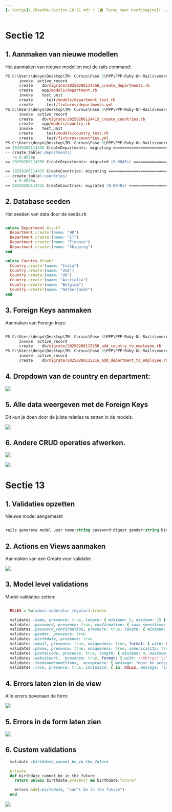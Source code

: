 ```yaml
---
[⬅️ Vorige](./ReadMe-Section-10-11.md) • [🏠 Terug naar Hoofdpagina](../ReadMe.md) • [Volgende ➡️](./ReadMe-Section-14.md)
---
```


# Sectie 12

## 1. Aanmaken van nieuwe modellen

Het aanmaken van nieuwe modellen met de rails command:

```ps
PS C:\Users\denyo\Desktop\TM- Cursus\Fase 3\PPP\PPP-Ruby-On-Rails\exercises\ex_crudwithjoins> rails generate model department name:string
      invoke  active_record
      create    db/migrate/20250206114356_create_departments.rb
      create    app/models/department.rb
      invoke    test_unit
      create      test/models/department_test.rb
      create      test/fixtures/departments.yml
PS C:\Users\denyo\Desktop\TM- Cursus\Fase 3\PPP\PPP-Ruby-On-Rails\exercises\ex_crudwithjoins> rails generate model country name:string
      invoke  active_record
      create    db/migrate/20250206114415_create_countries.rb
      create    app/models/country.rb
      invoke    test_unit
      create      test/models/country_test.rb
      create      test/fixtures/countries.yml
PS C:\Users\denyo\Desktop\TM- Cursus\Fase 3\PPP\PPP-Ruby-On-Rails\exercises\ex_crudwithjoins> rails db:migrate
== 20250206114356 CreateDepartments: migrating ================================
-- create_table(:departments)
   -> 0.0038s
== 20250206114356 CreateDepartments: migrated (0.0045s) =======================

== 20250206114415 CreateCountries: migrating ==================================
-- create_table(:countries)
   -> 0.0036s
== 20250206114415 CreateCountries: migrated (0.0040s) =========================

```

## 2. Database seeden

Het seeden van data door de seeds.rb

```rb

unless Department.blank?
  Department.create!(name: "HR")
  Department.create!(name: "IT")
  Department.create!(name: "Finance")
  Department.create!(name: "Shipping")
end

unless Country.blank?
  Country.create!(name: "India")
  Country.create!(name: "USA")
  Country.create!(name: "UK")
  Country.create!(name: "Australia")
  Country.create!(name: "Belgium")
  Country.create!(name: "Netherlands")
end

```

## 3. Foreign Keys aanmaken

Aanmaken van Foreign keys:

```ps

PS C:\Users\denyo\Desktop\TM- Cursus\Fase 3\PPP\PPP-Ruby-On-Rails\exercises\ex_crudwithjoins> rails generate migration add_country_to_employee country:references
      invoke  active_record
      create    db/migrate/20250206115150_add_country_to_employee.rb
PS C:\Users\denyo\Desktop\TM- Cursus\Fase 3\PPP\PPP-Ruby-On-Rails\exercises\ex_crudwithjoins> rails generate migration add_department_to_employee department:references
      invoke  active_record
      create    db/migrate/20250206115216_add_department_to_employee.rb

```

## 4. Dropdown van de country en department:

![](../images/joins-1.png)

## 5. Alle data weergeven met de Foreign Keys

Dit kun je doen door de juiste relaties te zetten in de models.

![](../images/joins-2.png)

## 6. Andere CRUD operaties afwerken.

![](../images/joins-3.png)

![](../images/joins-4.png)

# Sectie 13

## 1. Validaties opzetten

Nieuwe model aangemaakt

```ps

rails generate model user name:string password:digest gender:string birthdate:date email:string phone:string postalcode:integer websiteurl:string termsandconditions:boolean role:string notes:string

```

## 2. Actions en Views aanmaken

Aanmaken van een Create voor validatie

![](../images/validations-1.png)

## 3. Model level validations

Model validaties zetten:

```ruby

  ROLES = %w[admin moderator regular].freeze

  validates :name, presence: true, length: { minimum: 5, maximum: 15 }
  validates :password, presence: true, confirmation: { case_sensitive: true }, length: { minimum: 5, maximum: 15 }, unless: -> { password.blank? }
  validates :password_confirmation, presence: true, length: { minimum: 5, maximum: 15 }
  validates :gender, presence: true
  validates :birthdate, presence: true
  validates :email, presence: true, uniqueness: true, format: { with: URI::MailTo::EMAIL_REGEXP }
  validates :phone, presence: true, uniqueness: true, numericality: true, length: { minimum: 10, maximum: 13 }
  validates :postalcode, presence: true, length: { minimum: 4, maximum: 7 }
  validates :websiteurl,  presence: true, format: { with: /\Ahttps?:\/\/[a-zA-Z0-9\-]+\.[a-zA-Z]{2,}(:[0-9]+)?(\/.*)?\z/, message: "must be a valid URL" }
  validates :termsandconditions,  acceptance: { message: "must be accepted" }
  validates :role, presence: true, inclusion: { in: ROLES, message: "is not a valid role" }

```

## 4. Errors laten zien in de view

Alle errors bovenaan de form:

![](../images/validations-2.png)

## 5. Errors in de form laten zien

![](../images/validations-3.png)

## 6. Custom validations

```rb
  validate :birthdate_cannot_be_in_the_future

  private
  def birthdate_cannot_be_in_the_future
    return unless birthdate.present? && birthdate.future?

    errors.add(:birthdate, "can't be in the future")
  end
```

![](../images/validations-4.png)

